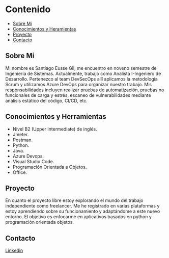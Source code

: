 # Contenido
- [Sobre Mi](#Sobre-Mi)
- [Conocimientos y Heramientas](#Conocimientos-y-Herramientas)
- [Proyecto](#Proyecto)
- [Contacto](#Contacto)

## Sobre Mi
Mi nombre es Santiago Eusse Gil, me encuentro en noveno semestre de Ingeniería de Sistemas. 
Actualmente, trabajo como Analista I-Ingeniero de Desarrollo. Pertenezco al team DevSecOps allí aplicamos la metodología Scrum y utilizamos Azure DevOps para organizar nuestro trabajo.
Mis responsabilidades incluyen realizar pruebas de automatización, pruebas no funcionales de carga y estrés, escaneo de vulnerabilidades mediante análisis estático del código, CI/CD, etc. 

## Conocimientos y Herramientas
- Nivel B2 (Upper Intermediate) de inglés.
- Jmeter.
- Postman.
- Python.
- Java.
- Azure Devops.
- Visual Studio Code.
- Programación Orientada a Objetos.
- Office.

## Proyecto
En cuanto el proyecto libre estoy explorando el mundo del trabajo independiente como freelancer. 
Me he registrado en varias plataformas y estoy aprendiendo sobre su funcionamiento y adaptándome a este nuevo entorno.
El objetivo es enfocarme en aplicativos basados en python y programación orientada objetos.

## Contacto
[Linkedin](https://co.linkedin.com/in/santiago-eusse-gil-638b83220?trk=people-guest_people_search-card)
